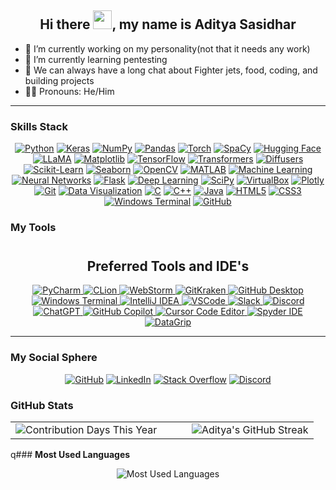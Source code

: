 <h2 align="center"> Hi there <img src="https://media.giphy.com/media/hvRJCLFzcasrR4ia7z/giphy.gif" width="30px">, my name is <strong>Aditya Sasidhar</strong> </h2>



- 🔭 I’m currently working on my personality(not that it needs any work)
- 🌱 I’m currently learning pentesting 
- 💬 We can always have a long chat about Fighter jets, food, coding, and building projects
- 🤫🧏 Pronouns: He/Him


---

### **Skills Stack**  

<div align="center">
    <a href="https://www.python.org/doc/" target="_blank"><img src="https://img.shields.io/badge/Python-4B8BBE?style=for-the-badge&logo=python&logoColor=white&labelColor=306998" alt="Python" /></a>
    <a href="https://keras.io/" target="_blank"><img src="https://img.shields.io/badge/Keras-FF4C4C?style=for-the-badge&logo=keras&logoColor=white&labelColor=DC3035" alt="Keras" /></a>
    <a href="https://numpy.org/doc/" target="_blank"><img src="https://img.shields.io/badge/NumPy-0071C1?style=for-the-badge&logo=numpy&logoColor=white&labelColor=013243" alt="NumPy" /></a>
    <a href="https://pandas.pydata.org/pandas-docs/stable/" target="_blank"><img src="https://img.shields.io/badge/Pandas-130654?style=for-the-badge&logo=pandas&logoColor=white&labelColor=150458" alt="Pandas" /></a>
    <a href="https://pytorch.org/" target="_blank"><img src="https://img.shields.io/badge/Torch-EE4C2C?style=for-the-badge&logo=pytorch&logoColor=white&labelColor=E34C26" alt="Torch" /></a>
    <a href="https://spacy.io/" target="_blank"><img src="https://img.shields.io/badge/SpaCy-09A3D5?style=for-the-badge&logo=spacy&logoColor=white&labelColor=0081A5" alt="SpaCy" /></a>
    <a href="https://huggingface.co/" target="_blank"><img src="https://img.shields.io/badge/Hugging%20Face-FCC72A?style=for-the-badge&logo=huggingface&logoColor=white&labelColor=F9A825" alt="Hugging Face" /></a>
    <a href="https://huggingface.co/llama" target="_blank"><img src="https://img.shields.io/badge/LLaMA-8E24AA?style=for-the-badge&logoColor=white&labelColor=6A1B9A" alt="LLaMA" /></a>
    <a href="https://matplotlib.org/stable/users/index.html" target="_blank"><img src="https://img.shields.io/badge/Matplotlib-4695EB?style=for-the-badge&labelColor=11557C" alt="Matplotlib" /></a>
    <a href="https://www.tensorflow.org/learn" target="_blank"><img src="https://img.shields.io/badge/TensorFlow-FF9900?style=for-the-badge&logo=tensorflow&logoColor=white&labelColor=E47900" alt="TensorFlow" /></a>
    <a href="https://huggingface.co/docs/transformers/" target="_blank"><img src="https://img.shields.io/badge/Transformers-FF5733?style=for-the-badge&logo=transformers&logoColor=white&labelColor=C70039" alt="Transformers" /></a>
    <a href="https://huggingface.co/docs/diffusers/" target="_blank"><img src="https://img.shields.io/badge/Diffusers-3A86FF?style=for-the-badge&logoColor=white&labelColor=1A73E8" alt="Diffusers" /></a>
    <a href="https://scikit-learn.org/stable/documentation.html" target="_blank"><img src="https://img.shields.io/badge/Scikit--Learn-F8A835?style=for-the-badge&logo=scikit-learn&logoColor=white&labelColor=F7931E" alt="Scikit-Learn" /></a>
    <a href="https://seaborn.pydata.org/" target="_blank"><img src="https://img.shields.io/badge/Seaborn-61A4B2?style=for-the-badge&labelColor=3776AB" alt="Seaborn" /></a>
    <a href="https://docs.opencv.org/master/" target="_blank"><img src="https://img.shields.io/badge/OpenCV-5C3EE8?style=for-the-badge&logo=opencv&logoColor=white&labelColor=273C75" alt="OpenCV" /></a>
    <a href="https://in.mathworks.com/help/matlab/" target="_blank"><img src="https://img.shields.io/badge/MATLAB-0099D4?style=for-the-badge&logo=mathworks&logoColor=white&labelColor=0076A8" alt="MATLAB" /></a>
    <a href="https://www.ibm.com/cloud/learn/machine-learning" target="_blank"><img src="https://img.shields.io/badge/Machine%20Learning-009688?style=for-the-badge&logo=machine-learning&labelColor=00695C" alt="Machine Learning" /></a>
    <a href="https://en.wikipedia.org/wiki/Artificial_neural_network" target="_blank"><img src="https://img.shields.io/badge/Neural%20Networks-E91E63?style=for-the-badge&labelColor=C2185B" alt="Neural Networks" /></a>
    <a href="https://flask.palletsprojects.com/" target="_blank"><img src="https://img.shields.io/badge/Flask-000000?style=for-the-badge&logo=flask&logoColor=white" alt="Flask" /></a>
    <a href="https://en.wikipedia.org/wiki/Deep_learning" target="_blank"><img src="https://img.shields.io/badge/Deep%20Learning-7E57C2?style=for-the-badge&labelColor=5E35B1" alt="Deep Learning" /></a>
    <a href="https://scipy.org/docs.html" target="_blank"><img src="https://img.shields.io/badge/SciPy-8CAAE6?style=for-the-badge&logo=scipy&logoColor=white&labelColor=0A4599" alt="SciPy" /></a>
    <a href="https://www.virtualbox.org/" target="_blank"><img src="https://img.shields.io/badge/VirtualBox-183A61?style=for-the-badge&logo=virtualbox&logoColor=white&labelColor=183A61" alt="VirtualBox" /></a>
    <a href="https://plotly.com/python/" target="_blank"><img src="https://img.shields.io/badge/Plotly-3F4F75?style=for-the-badge&logo=plotly&logoColor=white&labelColor=13D3F3" alt="Plotly" /></a>
    <a href="https://git-scm.com/doc" target="_blank"><img src="https://img.shields.io/badge/Git-F05032?style=for-the-badge&logo=git&logoColor=white&labelColor=E94E31" alt="Git" /></a>
    <a href="https://datavizproject.com/" target="_blank"><img src="https://img.shields.io/badge/Data%20Visualization-673AB7?style=for-the-badge&labelColor=512DA8" alt="Data Visualization" /></a>
    <a href="https://devdocs.io/c/" target="_blank"><img src="https://img.shields.io/badge/C-1666A2?style=for-the-badge&logo=c&logoColor=white&labelColor=A8B9CC" alt="C" /></a>
    <a href="https://cplusplus.com/doc/tutorial/" target="_blank"><img src="https://img.shields.io/badge/C%2B%2B-004482?style=for-the-badge&logo=c%2B%2B&logoColor=white&labelColor=00599C" alt="C++" /></a>
    <a href="https://docs.oracle.com/en/java/" target="_blank"><img src="https://img.shields.io/badge/Java-F89820?style=for-the-badge&logo=java&logoColor=white&labelColor=007396" alt="Java" /></a>
    <a href="https://developer.mozilla.org/docs/Web/HTML" target="_blank"><img src="https://img.shields.io/badge/HTML5-FF5722?style=for-the-badge&logo=html5&logoColor=white&labelColor=E34F26" alt="HTML5" /></a>
    <a href="https://developer.mozilla.org/docs/Web/CSS" target="_blank"><img src="https://img.shields.io/badge/CSS3-1572B6?style=for-the-badge&logo=css3&logoColor=white&labelColor=00578A" alt="CSS3" /></a>
    <a href="https://learn.microsoft.com/en-us/windows/terminal/" target="_blank"><img src="https://img.shields.io/badge/Windows%20Terminal-4D4D4D?style=for-the-badge&logo=windows-terminal&logoColor=white&labelColor=0078D7" alt="Windows Terminal" /></a>
    <a href="https://docs.github.com/en" target="_blank"><img src="https://img.shields.io/badge/GitHub-181717?style=for-the-badge&logo=github&logoColor=white" alt="GitHub" /></a>
</div>

### **My Tools**
<div align="center" style="margin-top: 40px;">
<h2> Preferred Tools and IDE's</h2>
    <a href="https://www.jetbrains.com/pycharm/" target="_blank">
        <img src="https://img.shields.io/badge/PyCharm-4CAF50?style=for-the-badge&logo=pycharm&logoColor=white&labelColor=2F855A" alt="PyCharm" />
    </a>
    <a href="https://www.jetbrains.com/clion/" target="_blank">
        <img src="https://img.shields.io/badge/CLion-3EAFD7?style=for-the-badge&logo=clion&logoColor=white&labelColor=0A5F78" alt="CLion" />
    </a>
    <a href="https://www.jetbrains.com/webstorm/" target="_blank">
        <img src="https://img.shields.io/badge/WebStorm-21A9E1?style=for-the-badge&logo=webstorm&logoColor=white&labelColor=0A84FF" alt="WebStorm" />
    </a>
    <a href="https://www.gitkraken.com/" target="_blank">
        <img src="https://img.shields.io/badge/GitKraken-179287?style=for-the-badge&logo=gitkraken&logoColor=white&labelColor=00494D" alt="GitKraken" />
    </a>
    <a href="https://desktop.github.com/" target="_blank">
        <img src="https://img.shields.io/badge/GitHub%20Desktop-24292E?style=for-the-badge&logo=github&logoColor=white&labelColor=181717" alt="GitHub Desktop" />
    </a>
    <a href="https://learn.microsoft.com/en-us/windows/terminal/" target="_blank">
        <img src="https://img.shields.io/badge/Windows%20Terminal-4D4D4D?style=for-the-badge&logo=windows-terminal&logoColor=white&labelColor=0078D7" alt="Windows Terminal" />
    </a>
    <a href="https://www.jetbrains.com/idea/" target="_blank">
        <img src="https://img.shields.io/badge/IntelliJ%20IDEA-000000?style=for-the-badge&logo=intellijidea&logoColor=white&labelColor=0A84FF" alt="IntelliJ IDEA" />
    </a>
    <a href="https://code.visualstudio.com/" target="_blank">
        <img src="https://img.shields.io/badge/VSCode-007ACC?style=for-the-badge&logo=visualstudiocode&logoColor=white&labelColor=1E1E1E" alt="VSCode" />
    </a>
    <a href="https://slack.com/" target="_blank">
        <img src="https://img.shields.io/badge/Slack-4A154B?style=for-the-badge&logo=slack&logoColor=white&labelColor=611F69" alt="Slack" />
    </a>
    <a href="https://discord.com/" target="_blank">
        <img src="https://img.shields.io/badge/Discord-5865F2?style=for-the-badge&logo=discord&logoColor=white&labelColor=404EED" alt="Discord" />
    </a>
    <a href="https://openai.com/chatgpt" target="_blank">
        <img src="https://img.shields.io/badge/ChatGPT-10A37F?style=for-the-badge&logo=openai&logoColor=white&labelColor=007B65" alt="ChatGPT" />
    </a>
    <a href="https://github.com/features/copilot" target="_blank">
        <img src="https://img.shields.io/badge/GitHub%20Copilot-3DDC84?style=for-the-badge&logo=github&logoColor=white&labelColor=24292E" alt="GitHub Copilot" />
    </a>
    <a href="https://cursor.sh/" target="_blank">
        <img src="https://img.shields.io/badge/Cursor-FFD700?style=for-the-badge&logo=cursor&logoColor=white&labelColor=0A84FF" alt="Cursor Code Editor" />
    </a>
    <a href="https://www.spyder-ide.org/" target="_blank">
        <img src="https://img.shields.io/badge/Spyder%20IDE-E43F3F?style=for-the-badge&logo=spyder&logoColor=white&labelColor=181717" alt="Spyder IDE" />
    </a>
    <a href="https://www.jetbrains.com/datagrip/" target="_blank">
        <img src="https://img.shields.io/badge/DataGrip-0A84FF?style=for-the-badge&logo=datagrip&logoColor=white&labelColor=00494D" alt="DataGrip" />
    </a>
</div>

---

### **My Social Sphere**

<div align="center">
    <a href="https://github.com/adityasasidhar"><img src="https://img.shields.io/badge/GitHub-adityasasidhar-171515?style=for-the-badge&logo=github&logoColor=white&labelColor=333333" alt="GitHub" /></a>
    <a href="https://www.linkedin.com/in/aditya-sasidhar-2399bb27a/"><img src="https://img.shields.io/badge/LinkedIn-0077B5?style=for-the-badge&logo=linkedin&logoColor=white&labelColor=005582" alt="LinkedIn" /></a>
    <a href="https://stackoverflow.com/users/27242689"><img src="https://img.shields.io/badge/Stack%20Overflow-FF9900?style=for-the-badge&logo=stackoverflow&logoColor=white&labelColor=F48024" alt="Stack Overflow" /></a>
    <a href="https://discord.com/users/1280854565079613491"><img src="https://img.shields.io/badge/Discord-5865F2?style=for-the-badge&logo=discord&logoColor=white&labelColor=4E5AB7" alt="Discord" /></a>
</div>


### **GitHub Stats**

<table width="100%">
    <tr>
        <!-- GitHub Stats on the Left -->
        <td align="left" width="50%">
            <img src="https://github-readme-stats.vercel.app/api?username=adityasasidhar&show_icons=true&count_private=true&theme=radical&hide_border=true" alt="Contribution Days This Year" />
        </td>
        <!-- GitHub Streak on the Right -->
        <td align="right" width="50%">
            <img src="https://github-readme-streak-stats.herokuapp.com/?user=adityasasidhar&theme=radical" alt="Aditya's GitHub Streak" />
        </td>
    </tr>
</table>

q### **Most Used Languages**

<div align="center">
    <img src="https://github-readme-stats.vercel.app/api/top-langs/?username=adityasasidhar&layout=compact&theme=radical&hide_border=true" alt="Most Used Languages" />
</div>



